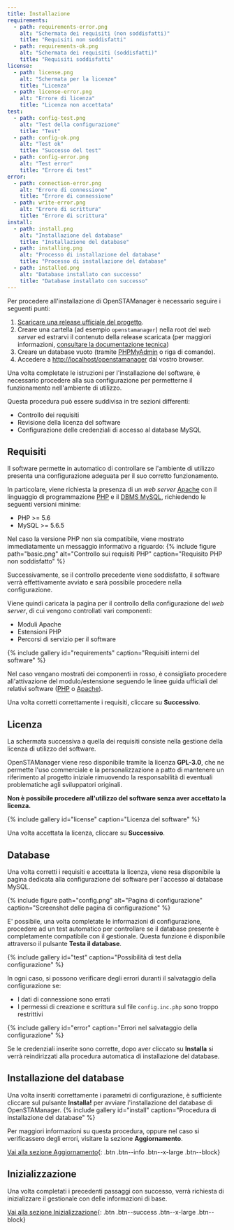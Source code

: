 ```yaml
---
title: Installazione
requirements:
  - path: requirements-error.png
    alt: "Schermata dei requisiti (non soddisfatti)"
    title: "Requisiti non soddisfatti"
  - path: requirements-ok.png
    alt: "Schermata dei requisiti (soddisfatti)"
    title: "Requisiti soddisfatti"
license:
  - path: license.png
    alt: "Schermata per la licenze"
    title: "Licenza"
  - path: license-error.png
    alt: "Errore di licenza"
    title: "Licenza non accettata"
test:
  - path: config-test.png
    alt: "Test della configurazione"
    title: "Test"
  - path: config-ok.png
    alt: "Test ok"
    title: "Successo del test"
  - path: config-error.png
    alt: "Test error"
    title: "Errore di test"
error:
  - path: connection-error.png
    alt: "Errore di connessione"
    title: "Errore di connessione"
  - path: write-error.png
    alt: "Errore di scrittura"
    title: "Errore di scrittura"
install:
  - path: install.png
    alt: "Installazione del database"
    title: "Installazione del database"
  - path: installing.png
    alt: "Processo di installazione del database"
    title: "Processo di installazione del database"
  - path: installed.png
    alt: "Database installato con successo"
    title: "Database installato con successo"
---
```


Per procedere all'installazione di OpenSTAManager è necessario seguire i seguenti punti:

1. [Scaricare una release ufficiale del progetto](https://github.com/devcode-it/openstamanager/releases).
2. Creare una cartella (ad esempio `openstamanager`) nella root del *web server* ed estrarvi il contenuto della release scaricata (per maggiori informazioni, [consultare la documentazione tecnica](../../docs/installazione.md))
3. Creare un database vuoto (tramite [PHPMyAdmin](http://localhost/phpmyadmin/) o riga di comando).
4. Accedere a <http://localhost/openstamanager> dal vostro browser.

Una volta completate le istruzioni per l'installazione del software, è necessario procedere alla sua configurazione per permetterne il funzionamento nell'ambiente di utilizzo.

Questa procedura può essere suddivisa in tre sezioni differenti:
 - Controllo dei requisiti
 - Revisione della licenza del software
 - Configurazione delle credenziali di accesso al database MySQL

## Requisiti

Il software permette in automatico di controllare se l'ambiente di utilizzo presenta una configurazione adeguata per il suo corretto funzionamento.

In particolare, viene richiesta la presenza di un *web server* [Apache](https://httpd.apache.org/) con il linguaggio di programmazione [PHP](http://php.net) e il [DBMS MySQL](https://www.mysql.com), richiedendo le seguenti versioni minime:

- PHP >= 5.6
- MySQL >= 5.6.5

Nel caso la versione PHP non sia compatibile, viene mostrato immediatamente un messaggio informativo a riguardo:
{% include figure path="basic.png" alt="Controllo sui requisiti PHP" caption="Requisito PHP non soddisfatto" %}

Successivamente, se il controllo precedente viene soddisfatto, il software verrà effettivamente avviato e sarà possibile procedere nella configurazione.

Viene quindi caricata la pagina per il controllo della configurazione del *web server*, di cui vengono controllati vari componenti:
 - Moduli Apache
 - Estensioni PHP
 - Percorsi di servizio per il software

{% include gallery id="requirements" caption="Requisiti interni del software" %}

Nel caso vengano mostrati dei componenti in rosso, è consigliato procedere all'attivazione del modulo/estensione seguendo le linee guida ufficiali del relativi software ([PHP](http://php.net/manual/it/install.pecl.windows.php) o [Apache](https://stackoverflow.com/a/5758551)).

Una volta corretti correttamente i requisiti, cliccare su **Successivo**.

## Licenza

La schermata successiva a quella dei requisiti consiste nella gestione della licenza di utilizzo del software.

OpenSTAManager viene reso disponibile tramite la licenza **GPL-3.0**, che ne permette l'uso commerciale e la personalizzazione a patto di mantenere un riferimento al progetto iniziale rimuovendo la responsabilità di eventuali problematiche agli sviluppatori originali.

**Non è possibile procedere all'utilizzo del software senza aver accettato la licenza.**

{% include gallery id="license" caption="Licenza del software" %}

Una volta accettata la licenza, cliccare su **Successivo**.

## Database

Una volta corretti i requisiti e accettata la licenza, viene resa disponibile la pagina dedicata alla configurazione del software per l'accesso al database MySQL.

{% include figure path="config.png" alt="Pagina di configurazione" caption="Screenshot delle pagina di configurazione" %}

E' possibile, una volta completate le informazioni di configurazione, procedere ad un test automatico per controllare se il database presente è completamente compatibile con il gestionale.
Questa funzione è disponibile attraverso il pulsante **Testa il database**.

{% include gallery id="test" caption="Possibilità di test della configurazione" %}

In ogni caso, si possono verificare degli errori duranti il salvataggio della configurazione se:
 - I dati di connessione sono errati
 - I permessi di creazione e scrittura sul file `config.inc.php` sono troppo restrittivi

{% include gallery id="error" caption="Errori nel salvataggio della configurazione" %}

Se le credenziali inserite sono corrette, dopo aver cliccato su **Installa** si verrà reindirizzati alla procedura automatica di installazione del database.

## Installazione del database

Una volta inseriti correttamente i parametri di configurazione, è sufficiente cliccare sul pulsante **Installa!** per avviare l'installazione del database di OpenSTAManager.
{% include gallery id="install" caption="Procedura di installazione del database" %}

Per maggiori informazioni su questa procedura, oppure nel caso si verificassero degli errori, visitare la sezione **Aggiornamento**.

[Vai alla sezione Aggiornamento](aggiornamento.md){: .btn .btn--info .btn--x-large .btn--block}

## Inizializzazione

Una volta completati i precedenti passaggi con successo, verrà richiesta di inizializzare il gestionale con delle informazioni di base.

[Vai alla sezione Inizializzazione](inizializzazione.md){: .btn .btn--success .btn--x-large .btn--block}
